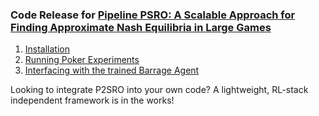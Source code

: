 ### Code Release for [Pipeline PSRO: A Scalable Approach for Finding Approximate Nash Equilibria in Large Games](https://arxiv.org/abs/2006.08555)

1. [Installation](docs/install.md)
2. [Running Poker Experiments](docs/running_experiments.md)
3. [Interfacing with the trained Barrage Agent](docs/barrage_agent.md)

Looking to integrate P2SRO into your own code? A lightweight, RL-stack independent framework is in the works!

